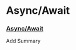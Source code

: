 # Async/Await

### [Async/Await](https://fasterthanli.me/articles/surviving-rust-async-interfaces)
Add Summary